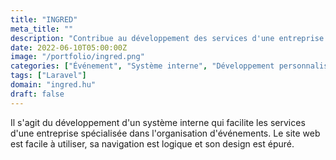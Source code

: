 ```yaml
---
title: "INGRED"
meta_title: ""
description: "Contribue au développement des services d'une entreprise spécialisée dans l'organisation d'événements"
date: 2022-06-10T05:00:00Z
image: "/portfolio/ingred.png"
categories: ["Événement", "Système interne", "Développement personnalisé"]
tags: ["Laravel"]
domain: "ingred.hu"
draft: false
---
```


Il s'agit du développement d'un système interne qui facilite les services d'une entreprise spécialisée dans l'organisation d'événements. Le site web est facile à utiliser, sa navigation est logique et son design est épuré.
